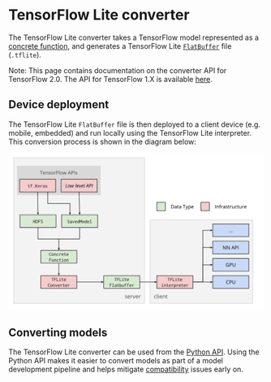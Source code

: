 # TensorFlow Lite converter

The TensorFlow Lite converter takes a TensorFlow model represented as a
[concrete function](concrete_function.md), and generates a TensorFlow Lite
[`FlatBuffer`](https://google.github.io/flatbuffers/) file (`.tflite`).

Note: This page contains documentation on the converter API for TensorFlow 2.0.
The API for TensorFlow 1.X is available
[here](https://www.tensorflow.org/lite/convert/).

## Device deployment

The TensorFlow Lite `FlatBuffer` file is then deployed to a client device (e.g.
mobile, embedded) and run locally using the TensorFlow Lite interpreter. This
conversion process is shown in the diagram below:

![TFLite converter workflow](../images/convert/workflow.svg)

## Converting models

The TensorFlow Lite converter can be used from the [Python API](python_api.md).
Using the Python API makes it easier to convert models as part of a model
development pipeline and helps mitigate
[compatibility](../guide/ops_compatibility.md) issues early on.
